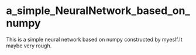 # a_simple_NeuralNetwork_based_on_numpy
This is a simple neural network based on numpy constructed by myeslf.It maybe very rough.
